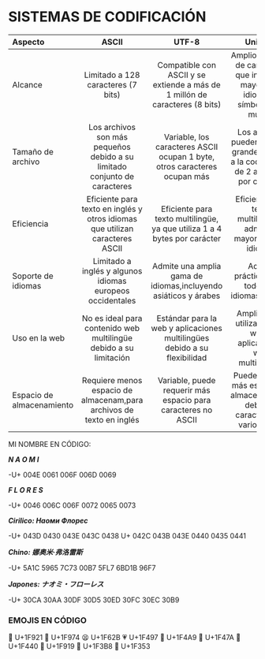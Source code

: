 # SISTEMAS DE CODIFICACIÓN


| Aspecto | ASCII | UTF-8 | Unicode |
| :------------ |:---------------:| :---------------:| :-----:|
| Alcance        | Limitado a 128 caracteres (7 bits) | Compatible con ASCII y se extiende a más de 1 millón de caracteres (8 bits) | Amplio conjunto de caracteres que incluye la mayoría de idiomas y símbolos del mundo |
| Tamaño de archivo | Los archivos son más pequeños debido a su limitado conjunto de caracteres | Variable, los caracteres ASCII ocupan 1 byte, otros caracteres ocupan más | Los archivos pueden ser más grandes debido a la codificación de 2 a 4 bytes por carácter |
| Eficiencia  | Eficiente para texto en inglés y otros idiomas que utilizan caracteres ASCII | Eficiente para texto multilingüe, ya que utiliza 1 a 4 bytes por carácter | Eficiente para texto multilingüe y admite la mayoría de los idiomas |
| Soporte de idiomas  | Limitado a inglés y algunos idiomas europeos occidentales | Admite una amplia gama de idiomas,incluyendo asiáticos y árabes | Admite prácticamente todos los idiomas escritos |
| Uso en la web  | No es ideal para contenido web multilingüe debido a su limitación | Estándar para la web y aplicaciones multilingües debido a su flexibilidad | Ampliamente utilizado en la web y aplicaciones web multilingües |
| Espacio de almacenamiento  | Requiere menos espacio de almacenam,para archivos de texto en inglés | Variable, puede requerir más espacio para caracteres no ASCII | Puede requerir más espacio de almacenamiento debido a caracteres de varios bytes |

MI NOMBRE EN CÓDIGO:

***N A O M I***

-U+ 004E 0061 006F 006D 0069 

***F L O R E S***

-U+ 0046 006C 006F 0072 0065 0073

***Cirilico: Наоми Флорес***

-U+ 043D 0430 043E 043C 0438     U+ 042C 043B 043E 0440 0435 0441

***Chino: 娜奥米·弗洛雷斯***

-U+ 5A1C 5965 7C73 00B7 5FL7 6BD1B 96F7

***Japones: ナオミ・フローレス***

-U+ 30CA 30AA 30DF 30D5 30ED 30FC 30EC 30B9

### EMOJIS EN CÓDIGO

🤡 U+1F921
🥴 U+1F974
😫 U+1F62B
💗 U+1F497
💩 U+1F4A9
👺 U+1F47A
👀 U+1F440
🤙 U+1F919
🎸 U+1F3B8
🍓 U+1F353
